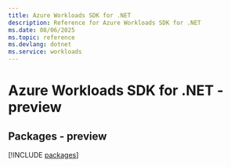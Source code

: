 ```yaml
---
title: Azure Workloads SDK for .NET
description: Reference for Azure Workloads SDK for .NET
ms.date: 08/06/2025
ms.topic: reference
ms.devlang: dotnet
ms.service: workloads
---
```

# Azure Workloads SDK for .NET - preview
## Packages - preview
[!INCLUDE [packages](workloads-index.md)]